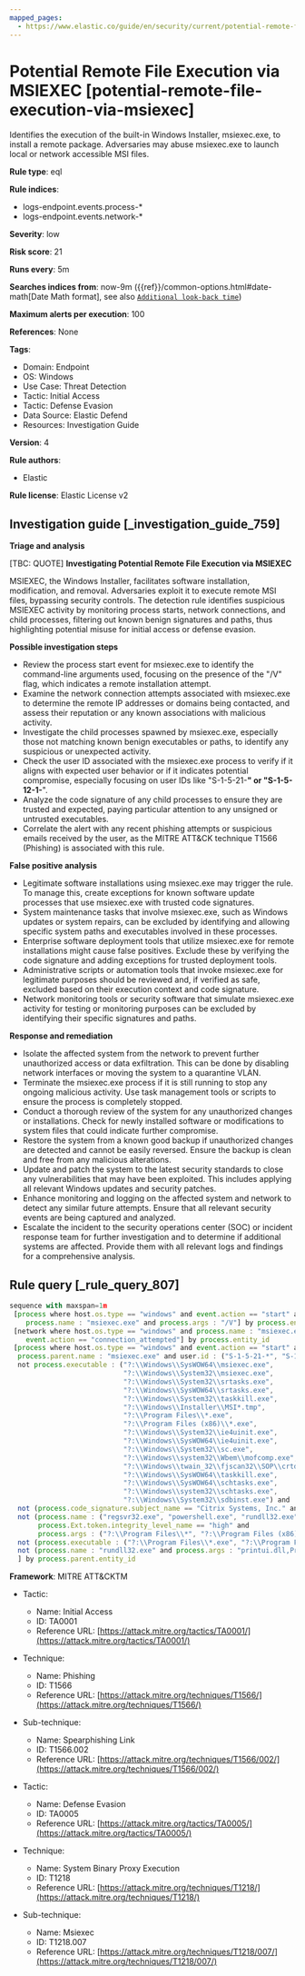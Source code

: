 ```yaml
---
mapped_pages:
  - https://www.elastic.co/guide/en/security/current/potential-remote-file-execution-via-msiexec.html
---
```


# Potential Remote File Execution via MSIEXEC [potential-remote-file-execution-via-msiexec]

Identifies the execution of the built-in Windows Installer, msiexec.exe, to install a remote package. Adversaries may abuse msiexec.exe to launch local or network accessible MSI files.

**Rule type**: eql

**Rule indices**:

* logs-endpoint.events.process-*
* logs-endpoint.events.network-*

**Severity**: low

**Risk score**: 21

**Runs every**: 5m

**Searches indices from**: now-9m ({{ref}}/common-options.html#date-math[Date Math format], see also [`Additional look-back time`](docs-content://solutions/security/detect-and-alert/create-detection-rule.md#rule-schedule))

**Maximum alerts per execution**: 100

**References**: None

**Tags**:

* Domain: Endpoint
* OS: Windows
* Use Case: Threat Detection
* Tactic: Initial Access
* Tactic: Defense Evasion
* Data Source: Elastic Defend
* Resources: Investigation Guide

**Version**: 4

**Rule authors**:

* Elastic

**Rule license**: Elastic License v2

## Investigation guide [_investigation_guide_759]

**Triage and analysis**

[TBC: QUOTE]
**Investigating Potential Remote File Execution via MSIEXEC**

MSIEXEC, the Windows Installer, facilitates software installation, modification, and removal. Adversaries exploit it to execute remote MSI files, bypassing security controls. The detection rule identifies suspicious MSIEXEC activity by monitoring process starts, network connections, and child processes, filtering out known benign signatures and paths, thus highlighting potential misuse for initial access or defense evasion.

**Possible investigation steps**

* Review the process start event for msiexec.exe to identify the command-line arguments used, focusing on the presence of the "/V" flag, which indicates a remote installation attempt.
* Examine the network connection attempts associated with msiexec.exe to determine the remote IP addresses or domains being contacted, and assess their reputation or any known associations with malicious activity.
* Investigate the child processes spawned by msiexec.exe, especially those not matching known benign executables or paths, to identify any suspicious or unexpected activity.
* Check the user ID associated with the msiexec.exe process to verify if it aligns with expected user behavior or if it indicates potential compromise, especially focusing on user IDs like "S-1-5-21-**" or "S-1-5-12-1-**".
* Analyze the code signature of any child processes to ensure they are trusted and expected, paying particular attention to any unsigned or untrusted executables.
* Correlate the alert with any recent phishing attempts or suspicious emails received by the user, as the MITRE ATT&CK technique T1566 (Phishing) is associated with this rule.

**False positive analysis**

* Legitimate software installations using msiexec.exe may trigger the rule. To manage this, create exceptions for known software update processes that use msiexec.exe with trusted code signatures.
* System maintenance tasks that involve msiexec.exe, such as Windows updates or system repairs, can be excluded by identifying and allowing specific system paths and executables involved in these processes.
* Enterprise software deployment tools that utilize msiexec.exe for remote installations might cause false positives. Exclude these by verifying the code signature and adding exceptions for trusted deployment tools.
* Administrative scripts or automation tools that invoke msiexec.exe for legitimate purposes should be reviewed and, if verified as safe, excluded based on their execution context and code signature.
* Network monitoring tools or security software that simulate msiexec.exe activity for testing or monitoring purposes can be excluded by identifying their specific signatures and paths.

**Response and remediation**

* Isolate the affected system from the network to prevent further unauthorized access or data exfiltration. This can be done by disabling network interfaces or moving the system to a quarantine VLAN.
* Terminate the msiexec.exe process if it is still running to stop any ongoing malicious activity. Use task management tools or scripts to ensure the process is completely stopped.
* Conduct a thorough review of the system for any unauthorized changes or installations. Check for newly installed software or modifications to system files that could indicate further compromise.
* Restore the system from a known good backup if unauthorized changes are detected and cannot be easily reversed. Ensure the backup is clean and free from any malicious alterations.
* Update and patch the system to the latest security standards to close any vulnerabilities that may have been exploited. This includes applying all relevant Windows updates and security patches.
* Enhance monitoring and logging on the affected system and network to detect any similar future attempts. Ensure that all relevant security events are being captured and analyzed.
* Escalate the incident to the security operations center (SOC) or incident response team for further investigation and to determine if additional systems are affected. Provide them with all relevant logs and findings for a comprehensive analysis.


## Rule query [_rule_query_807]

```js
sequence with maxspan=1m
 [process where host.os.type == "windows" and event.action == "start" and
    process.name : "msiexec.exe" and process.args : "/V"] by process.entity_id
 [network where host.os.type == "windows" and process.name : "msiexec.exe" and
    event.action == "connection_attempted"] by process.entity_id
 [process where host.os.type == "windows" and event.action == "start" and
  process.parent.name : "msiexec.exe" and user.id : ("S-1-5-21-*", "S-1-5-12-1-*") and
  not process.executable : ("?:\\Windows\\SysWOW64\\msiexec.exe",
                            "?:\\Windows\\System32\\msiexec.exe",
                            "?:\\Windows\\System32\\srtasks.exe",
                            "?:\\Windows\\SysWOW64\\srtasks.exe",
                            "?:\\Windows\\System32\\taskkill.exe",
                            "?:\\Windows\\Installer\\MSI*.tmp",
                            "?:\\Program Files\\*.exe",
                            "?:\\Program Files (x86)\\*.exe",
                            "?:\\Windows\\System32\\ie4uinit.exe",
                            "?:\\Windows\\SysWOW64\\ie4uinit.exe",
                            "?:\\Windows\\System32\\sc.exe",
                            "?:\\Windows\\system32\\Wbem\\mofcomp.exe",
                            "?:\\Windows\\twain_32\\fjscan32\\SOP\\crtdmprc.exe",
                            "?:\\Windows\\SysWOW64\\taskkill.exe",
                            "?:\\Windows\\SysWOW64\\schtasks.exe",
                            "?:\\Windows\\system32\\schtasks.exe",
                            "?:\\Windows\\System32\\sdbinst.exe") and
  not (process.code_signature.subject_name == "Citrix Systems, Inc." and process.code_signature.trusted == true) and
  not (process.name : ("regsvr32.exe", "powershell.exe", "rundll32.exe", "wscript.exe") and
       process.Ext.token.integrity_level_name == "high" and
       process.args : ("?:\\Program Files\\*", "?:\\Program Files (x86)\\*")) and
  not (process.executable : ("?:\\Program Files\\*.exe", "?:\\Program Files (x86)\\*.exe") and process.code_signature.trusted == true) and
  not (process.name : "rundll32.exe" and process.args : "printui.dll,PrintUIEntry")
  ] by process.parent.entity_id
```

**Framework**: MITRE ATT&CKTM

* Tactic:

    * Name: Initial Access
    * ID: TA0001
    * Reference URL: [https://attack.mitre.org/tactics/TA0001/](https://attack.mitre.org/tactics/TA0001/)

* Technique:

    * Name: Phishing
    * ID: T1566
    * Reference URL: [https://attack.mitre.org/techniques/T1566/](https://attack.mitre.org/techniques/T1566/)

* Sub-technique:

    * Name: Spearphishing Link
    * ID: T1566.002
    * Reference URL: [https://attack.mitre.org/techniques/T1566/002/](https://attack.mitre.org/techniques/T1566/002/)

* Tactic:

    * Name: Defense Evasion
    * ID: TA0005
    * Reference URL: [https://attack.mitre.org/tactics/TA0005/](https://attack.mitre.org/tactics/TA0005/)

* Technique:

    * Name: System Binary Proxy Execution
    * ID: T1218
    * Reference URL: [https://attack.mitre.org/techniques/T1218/](https://attack.mitre.org/techniques/T1218/)

* Sub-technique:

    * Name: Msiexec
    * ID: T1218.007
    * Reference URL: [https://attack.mitre.org/techniques/T1218/007/](https://attack.mitre.org/techniques/T1218/007/)



